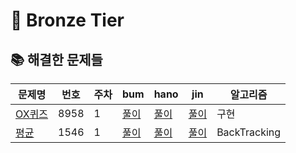 # 🥉 Bronze Tier

## 📚 해결한 문제들

| 문제명 | 번호 | 주차 | bum | hano | jin | 알고리즘 |
|--------|------|------|-----|------|-----|------|
| [OX퀴즈](https://www.acmicpc.net/problem/8958) | 8958 | 1 | [풀이](https://github.com/A/8958) | [풀이](https://github.com/A/8958) | [풀이](https://github.com/A/8958) | 구현 |
| [평균](https://www.acmicpc.net/problem/1546) | 1546 | 1 | [풀이](https://github.com/B/1546) | [풀이](https://github.com/B/1546) | [풀이](https://github.com/B/1546) | BackTracking |
